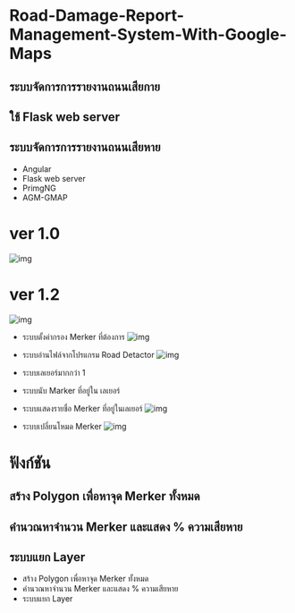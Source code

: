 # Road-Damage-Report-Management-System-With-Google-Maps
## ระบบจัดการการรายงานถนนเสียกาย

## ใช้ Flask web server
## ระบบจัดการการรายงานถนนเสียหาย
- Angular
- Flask web server
- PrimgNG
- AGM-GMAP

# ver 1.0
![img](https://i.imgur.com/BxYtLtn.png)

# ver 1.2
![img](https://i.imgur.com/MxT4h1p.png)

- ระบบตั้งค่ากรอง Merker ที่ต้องการ
![img](https://i.imgur.com/8694fvU.png)

- ระบบอ่านไฟล์จากโปรแกรม Road Detactor
![img](https://i.imgur.com/jxjtI3K.png)

- ระบบเลเยอร์มากกว่า 1
- ระบบนับ Marker ที่อยู่ใน เลเยอร์
- ระบบแสดงรายชื่อ Merker ที่อยู่ในเลเยอร์
![img](https://i.imgur.com/yQSgEoQ.png)

- ระบบเปลี่ยนโหมด Merker 
![img](https://i.imgur.com/H4kaFfj.png)


# ฟังก์ชัน
## สร้าง Polygon เพื่อหาจุด Merker ทั้งหมด
## คำนวณหาจำนวน Merker และแสดง % ความเสียหาย
## ระบบแยก Layer
- สร้าง Polygon เพื่อหาจุด Merker ทั้งหมด
- คำนวณหาจำนวน Merker และแสดง % ความเสียหาย
- ระบบแยก Layer
